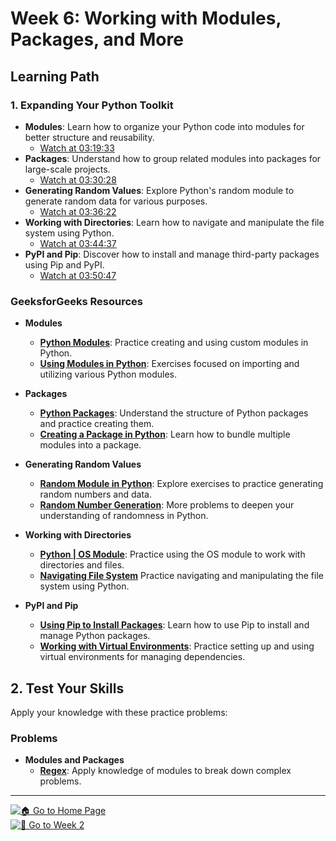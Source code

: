 # Week 6: Working with Modules, Packages, and More

## Learning Path

### 1. **Expanding Your Python Toolkit**
   - **Modules**: Learn how to organize your Python code into modules for better structure and reusability.
     - [Watch at 03:19:33](https://www.youtube.com/watch?v=_uQrJ0TkZlc&t=11973s)
   - **Packages**: Understand how to group related modules into packages for large-scale projects.
     - [Watch at 03:30:28](https://www.youtube.com/watch?v=_uQrJ0TkZlc&t=12628s)
   - **Generating Random Values**: Explore Python's random module to generate random data for various purposes.
     - [Watch at 03:36:22](https://www.youtube.com/watch?v=_uQrJ0TkZlc&t=13082s)
   - **Working with Directories**: Learn how to navigate and manipulate the file system using Python.
     - [Watch at 03:44:37](https://www.youtube.com/watch?v=_uQrJ0TkZlc&t=13477s)
   - **PyPI and Pip**: Discover how to install and manage third-party packages using Pip and PyPI.
     - [Watch at 03:50:47](https://www.youtube.com/watch?v=_uQrJ0TkZlc&t=13847s)

### **GeeksforGeeks Resources**
   - **Modules**
     - [**Python Modules**](https://www.geeksforgeeks.org/python-modules/): Practice creating and using custom modules in Python.
     - [**Using Modules in Python**](https://www.geeksforgeeks.org/using-modules-python/): Exercises focused on importing and utilizing various Python modules.

   - **Packages**
     - [**Python Packages**](https://www.geeksforgeeks.org/python-packages/): Understand the structure of Python packages and practice creating them.
     - [**Creating a Package in Python**](https://www.geeksforgeeks.org/creating-a-python-package/): Learn how to bundle multiple modules into a package.

   - **Generating Random Values**
     - [**Random Module in Python**](https://www.geeksforgeeks.org/random-number-generator-in-python/): Explore exercises to practice generating random numbers and data.
     - [**Random Number Generation**](https://www.geeksforgeeks.org/random-number-generation-in-python/): More problems to deepen your understanding of randomness in Python.

   - **Working with Directories**
     - [**Python | OS Module**](https://www.geeksforgeeks.org/os-module-python-examples/): Practice using the OS module to work with directories and files.
     - [**Navigating File System**](https://www.geeksforgeeks.org/python-os-module-methods/) Practice navigating and manipulating the file system using Python.

   - **PyPI and Pip**
     - [**Using Pip to Install Packages**](https://www.geeksforgeeks.org/how-to-install-pip-in-windows/): Learn how to use Pip to install and manage Python packages.
     - [**Working with Virtual Environments**](https://www.geeksforgeeks.org/python-virtual-environment/): Practice setting up and using virtual environments for managing dependencies.

## 2. **Test Your Skills**

   Apply your knowledge with these practice problems:

### **Problems**
   - **Modules and Packages**
     - [**Regex**](https://www.geeksforgeeks.org/problems/regex-python/1?page=1&category=python&difficulty=Basic&sortBy=submissions): Apply knowledge of modules to break down complex problems.
    
---
[![🏠 Go to Home Page](https://img.shields.io/badge/%F0%9F%8F%A0-Go%20to%20HomePage-blue)](../README.md)    
[![📅 Go to Week 2](https://img.shields.io/badge/%F0%9F%93%85-Go%20to%20Week%207-green)](Week7.md)

